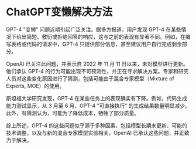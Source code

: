 # ChatGPT变懒解决方法

GPT-4 "变懒" 问题近期引起广泛关注。据多方报道，用户发现 GPT-4 在某些情况下给出简短、敷衍或拒绝回答的响应，这与之前的表现有显著不同。例如，在编写表格或代码的请求中，GPT-4 只提供部分信息，甚至建议用户自行完成剩余部分。

OpenAI 已关注此问题，并表示自 2022 年 11 月 11 日以来，未对模型进行更新。他们承认 GPT-4 的行为可能出现不可预测性，并正在寻求解决方案。专家和研究人员对这些变化原因进行了猜测，包括可能由于混合专家模型（Mixture of Experts, MOE）的使用。

斯坦福大学研究发现，GPT-4 在某些任务上的表现确实有下降。例如，代码生成能力测试显示，从 3 月至 6 月，GPT-4 "可直接执行" 的生成结果数量明显减少。此外，有猜测认为，可能为了降低成本，牺牲了部分质量。

综上所述，GPT-4 的这些问题似乎源于多种因素，包括模型长期未更新、可能的技术调整，以及与新的混合专家模型实验相关。OpenAI 已承认这些问题，并正致力于解决。

